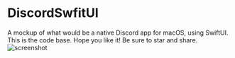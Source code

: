 # DiscordSwfitUI
A mockup of what would be a native Discord app for macOS, using SwiftUI. This is the code base. Hope you like it! Be sure to star and share.
![screenshot](https://github.com/pranavkarthik10/DiscordSwfitUI/blob/master/screenshot.png)
